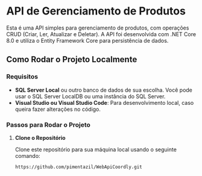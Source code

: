 # API de Gerenciamento de Produtos

Esta é uma API simples para gerenciamento de produtos, com operações CRUD (Criar, Ler, Atualizar e Deletar). A API foi desenvolvida com .NET Core 8.0 e utiliza o Entity Framework Core para persistência de dados.

## Como Rodar o Projeto Localmente

### Requisitos

- **SQL Server Local** ou outro banco de dados de sua escolha. Você pode usar o SQL Server LocalDB ou uma instância do SQL Server.
- **Visual Studio ou Visual Studio Code**: Para desenvolvimento local, caso queira fazer alterações no código.

### Passos para Rodar o Projeto

1. **Clone o Repositório**

   Clone este repositório para sua máquina local usando o seguinte comando:

   ```bash
   https://github.com/pimentazil/WebApiCoordly.git
